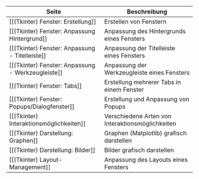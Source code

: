 | Seite | Beschreibung |
| ----------- | ----------- |
| [[(Tkinter) Fenster: Erstellung]] | Erstellen von Fenstern |
| [[(Tkinter) Fenster: Anpassung Hintergrund]] | Anpassung des Hintergrunds eines Fensters |
| [[(Tkinter) Fenster: Anpassung - Titelleiste]] | Anpassung der Titelleiste eines Fensters |
| [[(Tkinter) Fenster: Anpassung - Werkzeugleiste]] | Anpassung der Werkzeugleiste eines Fensters |
| [[(Tkinter) Fenster: Tabs]] | Erstellung mehrerer Tabs in einem Fenster |
| [[(Tkinter) Fenster: Popups/Dialogfenster]] | Erstellung und Anpassung von Popups |
| [[(Tkinter) Interaktionsmöglichkeiten]] | Verschiedene Arten von Interaktionsmöglichkeiten |
| [[(Tkinter) Darstellung: Graphen]] | Graphen (Matplotlib) grafisch darstellen |
| [[(Tkinter) Darstellung: Bilder]] | Bilder grafisch darstellen |
| [[(Tkinter) Layout-Management]] | Anpassung des Layouts eines Fensters |